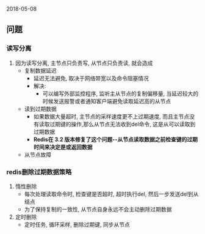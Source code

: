 2018-05-08

## 问题

### 读写分离
1. 因为读写分离, 主节点只负责写, 从节点只负责读, 就会造成
    - 复制数据延迟
        - 延迟无法避免, 取决于网络带宽以及命令阻塞情况
        - 解决:
            - 可以编写外部监控程序, 监听主从节点的复制偏移量, 当延迟较大的时候发送报警或者通知客户端避免读取延迟高的从节点
    - 读到过期数据
        - 如果数据大量超时, 主节点的采样速度更不上过期速度, 而且主节点没有读取过期键的操作,那么从节点无法收到del命令, 这是从可以读取到过期数据
        - **Redis在 3.2 版本修复了这个问题--从节点读取数据之前检查键的过期时间来决定是或返回数据**
    - 从节点故障
    
### redis删除过期数据策略
1. 惰性删除
    - 每次处理读取命令时, 检查键是否超时, 超时执行del, 然后一步发送del到从结点
    - 为了保持复制的一致性, 从节点自身永远不会主动删除过期数据
2. 定时删除
    - 定时任务, 循环采样, 删除过期键, 同步从节点
